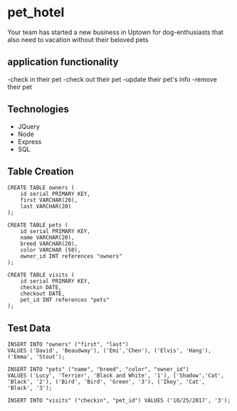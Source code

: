 # pet_hotel
Your team has started a new business in Uptown for dog-enthusiasts that also need to vacation without their beloved pets

## application functionality

-check in their pet
-check out their pet
-update their pet's info
-remove their pet

Technologies
------------
- JQuery
- Node
- Express
- SQL

## Table Creation
```
CREATE TABLE owners (
    id serial PRIMARY KEY,
    first VARCHAR(20),
    last VARCHAR(20)
);

CREATE TABLE pets (
    id serial PRIMARY KEY,
    name VARCHAR(20),
    breed VARCHAR(20),
    color VARCHAR (50),
    owner_id INT references "owners"
);

CREATE TABLE visits (
    id serial PRIMARY KEY,
    checkin DATE,
    checkout DATE,
    pet_id INT references "pets"
);

```
## Test Data

```
INSERT INTO "owners" ("first", "last")
VALUES ('David', 'Beaudway'), ('Emi','Chen'), ('Elvis', 'Hang'), ('Emma', 'Stout');

INSERT INTO "pets" ("name", "breed", "color", "owner_id")
VALUES ('Lucy', 'Terrier', 'Black and White', '1'), ('Shadow','Cat', 'Black', '2'), ('Bird', 'Bird', 'Green', '3'), ('Ikey', 'Cat', 'Black', '3');

INSERT INTO "visits" ("checkin", "pet_id") VALUES ('10/25/2017', '3');
```

